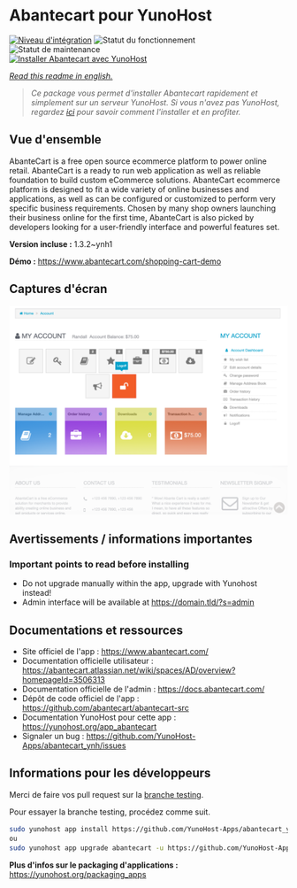 <!--
N.B.: This README was automatically generated by https://github.com/YunoHost/apps/tree/master/tools/README-generator
It shall NOT be edited by hand.
-->

# Abantecart pour YunoHost

[![Niveau d'intégration](https://dash.yunohost.org/integration/abantecart.svg)](https://dash.yunohost.org/appci/app/abantecart) ![Statut du fonctionnement](https://ci-apps.yunohost.org/ci/badges/abantecart.status.svg) ![Statut de maintenance](https://ci-apps.yunohost.org/ci/badges/abantecart.maintain.svg)  
[![Installer Abantecart avec YunoHost](https://install-app.yunohost.org/install-with-yunohost.svg)](https://install-app.yunohost.org/?app=abantecart)

*[Read this readme in english.](./README.md)*

> *Ce package vous permet d'installer Abantecart rapidement et simplement sur un serveur YunoHost.
Si vous n'avez pas YunoHost, regardez [ici](https://yunohost.org/#/install) pour savoir comment l'installer et en profiter.*

## Vue d'ensemble

AbanteCart is a free open source ecommerce platform to power online retail. AbanteCart is a ready to run web application as well as reliable foundation to build custom eCommerce solutions. AbanteCart ecommerce platform is designed to fit a wide variety of online businesses and applications, as well as can be configured or customized to perform very specific business requirements. Chosen by many shop owners launching their business online for the first time, AbanteCart is also picked by developers looking for a user-friendly interface and powerful features set.


**Version incluse :** 1.3.2~ynh1


**Démo :** https://www.abantecart.com/shopping-cart-demo

## Captures d'écran

![Capture d'écran de Abantecart](./doc/screenshots/dashboard.png)

## Avertissements / informations importantes

### Important points to read before installing

- Do not upgrade manually within the app, upgrade with Yunohost instead!
- Admin interface will be available at https://domain.tld/?s=admin

## Documentations et ressources

* Site officiel de l'app : <https://www.abantecart.com/>
* Documentation officielle utilisateur : <https://abantecart.atlassian.net/wiki/spaces/AD/overview?homepageId=3506313>
* Documentation officielle de l'admin : <https://docs.abantecart.com/>
* Dépôt de code officiel de l'app : <https://github.com/abantecart/abantecart-src>
* Documentation YunoHost pour cette app : <https://yunohost.org/app_abantecart>
* Signaler un bug : <https://github.com/YunoHost-Apps/abantecart_ynh/issues>

## Informations pour les développeurs

Merci de faire vos pull request sur la [branche testing](https://github.com/YunoHost-Apps/abantecart_ynh/tree/testing).

Pour essayer la branche testing, procédez comme suit.

``` bash
sudo yunohost app install https://github.com/YunoHost-Apps/abantecart_ynh/tree/testing --debug
ou
sudo yunohost app upgrade abantecart -u https://github.com/YunoHost-Apps/abantecart_ynh/tree/testing --debug
```

**Plus d'infos sur le packaging d'applications :** <https://yunohost.org/packaging_apps>
